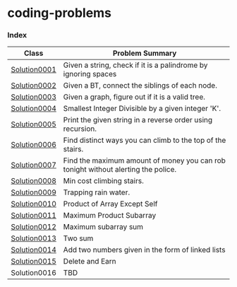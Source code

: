 # coding-problems

### Index

Class | Problem Summary                                                |
--- |----------------------------------------------------------------|
[Solution0001](../master/src/main/java/leetcode/practice/Solution0001.java) | Given a string, check if it is a palindrome by ignoring spaces |
[Solution0002](../master/src/main/java/leetcode/practice/Solution0002.java) | Given a BT, connect the siblings of each node.                 |
[Solution0003](../master/src/main/java/leetcode/practice/Solution0003.java) | Given a graph, figure out if it is a valid tree.               |
[Solution0004](../master/src/main/java/leetcode/practice/Solution0004.java) | Smallest Integer Divisible by a given integer 'K'.             |
[Solution0005](../master/src/main/java/leetcode/practice/Solution0005.java) | Print the given string in a reverse order using recursion.     |
[Solution0006](../master/src/main/java/leetcode/practice/Solution0006.java) | Find distinct ways you can climb to the top of the stairs.     |
[Solution0007](../master/src/main/java/leetcode/practice/Solution0007.java) | Find the maximum amount of money you can rob tonight without alerting the police. |
[Solution0008](../master/src/main/java/leetcode/practice/Solution0008.java) | Min cost climbing stairs.  |
[Solution0009](../master/src/main/java/leetcode/practice/Solution0009.java) | Trapping rain water.       |
[Solution0010](../master/src/main/java/leetcode/practice/Solution0010.java) | Product of Array Except Self      |
[Solution0011](../master/src/main/java/leetcode/practice/Solution0011.java) | Maximum Product Subarray          |
[Solution0012](../master/src/main/java/leetcode/practice/Solution0012.java) | Maximum subarray sum              |
[Solution0013](../master/src/main/java/leetcode/practice/Solution0013.java) | Two sum                           |
[Solution0014](../master/src/main/java/leetcode/practice/Solution0014.java) | Add two numbers given in the form of linked lists |
[Solution0015](../master/src/main/java/leetcode/practice/Solution0015.java) | Delete and Earn                   |
Solution0016 | TBD                                                            |


